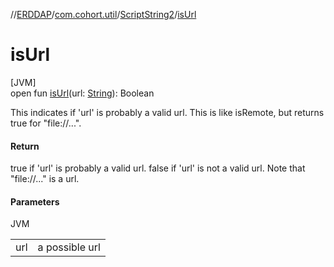 //[ERDDAP](../../../index.md)/[com.cohort.util](../index.md)/[ScriptString2](index.md)/[isUrl](is-url.md)

# isUrl

[JVM]\
open fun [isUrl](is-url.md)(url: [String](https://docs.oracle.com/en/java/javase/17/docs/api/java.base/java/lang/String.html)): Boolean

This indicates if 'url' is probably a valid url. This is like isRemote, but returns true for &quot;file://...&quot;.

#### Return

true if 'url' is probably a valid url. false if 'url' is not a valid url. Note that &quot;file://...&quot; is a url.

#### Parameters

JVM

| | |
|---|---|
| url | a possible url |